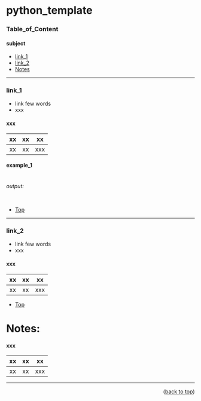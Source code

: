 <a name="topage"></a>

# python_template

### Table_of_Content

#### subject
* [link_1](#link_1)
* [link_2](#link_2)
* [Notes](#Notes)


----

### link_1

* link few words
* xxx

#### xxx
| xx | xx | xx | 
| :-: | :-: |  :-: | 
| xx | xx | xxx  |

#### example_1

```
```

###### output: 

```
```

* [Top](#Table_of_Content)

----

### link_2

* link few words
* xxx

#### xxx
| xx | xx | xx | 
| :-: | :-: |  :-: | 
| xx | xx | xxx  |

* [Top](#Table_of_Content)


# Notes:

#### xxx
| xx | xx | xx | 
| :-: | :-: |  :-: | 
| xx | xx | xxx  |

----

<p align="right">(<a href="#topage">back to top</a>)</p>
<br/>
<br/>
